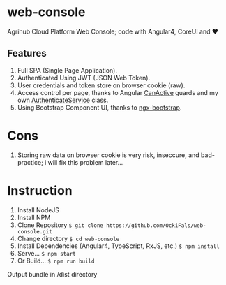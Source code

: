 # web-console
Agrihub Cloud Platform Web Console; code with Angular4, CoreUI and ❤

## Features
1. Full SPA (Single Page Application).
2. Authenticated Using JWT (JSON Web Token).
3. User credentials and token store on browser cookie (raw).
4. Access control per page, thanks to Angular [CanActive](https://angular.io/api/router/CanActivate) guards and my own [AuthenticateService](https://github.com/OckiFals/web-console/blob/master/src/app/views/core/authenticate/authenticate.service.ts) class.
5. Using Bootstrap Component UI, thanks to [ngx-bootstrap](https://valor-software.com/ngx-bootstrap/).

# Cons
1. Storing raw data on browser cookie is very risk, inseccure, and bad-practice; i will fix this problem later...

# Instruction
1. Install NodeJS
2. Install NPM
3. Clone Repository
`$ git clone https://github.com/OckiFals/web-console.git`
4. Change directory
`$ cd web-console`
5. Install Dependencies (Angular4, TypeScript, RxJS, etc.)
`$ npm install`
6. Serve...
`$ npm start`
7. Or Build...
`$ npm run build`

Output bundle in /dist directory
